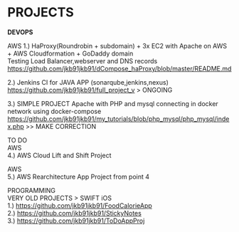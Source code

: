 # PROJECTS

<b>DEVOPS</b>

AWS
1.) HaProxy(Roundrobin + subdomain) + 3x EC2 with Apache on AWS + AWS Cloudformation + GoDaddy domain  
Testing Load Balancer,webserver and DNS records
https://github.com/jkb91jkb91/dCompose_haProxy/blob/master/README.md

2.) Jenkins CI for JAVA APP (sonarqube,jenkins,nexus)  
https://github.com/jkb91jkb91/full_project_v > ONGOING  

3.) SIMPLE PROJECT Apache with PHP and mysql connecting in docker network using docker-compose
https://github.com/jkb91jkb91/my_tutorials/blob/php_mysql/php_mysql/index.php  >> MAKE CORRECTION  


TO DO  
AWS  
4.) AWS Cloud Lift and Shift Project    
  
AWS  
5.) AWS Rearchitecture App Project from point 4 


PROGRAMMING  
VERY OLD PROJECTS > SWIFT iOS  
1.) https://github.com/jkb91jkb91/FoodCalorieApp  
2.) https://github.com/jkb91jkb91/StickyNotes  
3.) https://github.com/jkb91jkb91/ToDoAppProj  

